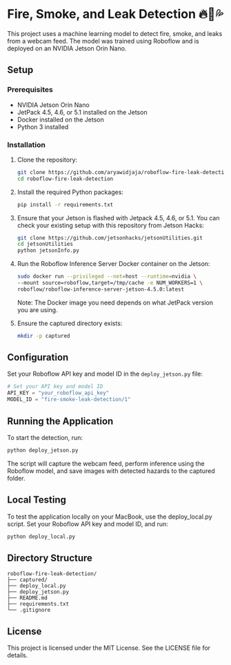 # Fire, Smoke, and Leak Detection 🔥💨💦

This project uses a machine learning model to detect fire, smoke, and leaks from a webcam feed. The model was trained using Roboflow and is deployed on an NVIDIA Jetson Orin Nano.

## Setup

### Prerequisites

- NVIDIA Jetson Orin Nano
- JetPack 4.5, 4.6, or 5.1 installed on the Jetson
- Docker installed on the Jetson
- Python 3 installed

### Installation

1. Clone the repository:

   ```bash
   git clone https://github.com/aryawidjaja/roboflow-fire-leak-detection.git
   cd roboflow-fire-leak-detection
   ```

2. Install the required Python packages:
    ```bash
    pip install -r requirements.txt
    ```
3. Ensure that your Jetson is flashed with Jetpack 4.5, 4.6, or 5.1. You can check your existing setup with this repository from Jetson Hacks:
   ```bash
   git clone https://github.com/jetsonhacks/jetsonUtilities.git
   cd jetsonUtilities
   python jetsonInfo.py
   ```

4. Run the Roboflow Inference Server Docker container on the Jetson:
    ```bash
    sudo docker run --privileged --net=host --runtime=nvidia \
    --mount source=roboflow,target=/tmp/cache -e NUM_WORKERS=1 \
    roboflow/roboflow-inference-server-jetson-4.5.0:latest
    ```
    Note: The Docker image you need depends on what JetPack version you are using.

5. Ensure the captured directory exists:
    ```bash
    mkdir -p captured
    ```

## Configuration
   Set your Roboflow API key and model ID in the `deploy_jetson.py` file:
   
   ```python
   # Set your API key and model ID
   API_KEY = "your_roboflow_api_key"
   MODEL_ID = "fire-smoke-leak-detection/1"
   ```

## Running the Application
   To start the detection, run:
   
   ```bash
   python deploy_jetson.py
   ```
   The script will capture the webcam feed, perform inference using the Roboflow model, and save images with detected hazards to the captured folder.

## Local Testing
   To test the application locally on your MacBook, use the deploy_local.py script. Set your Roboflow API key and model ID, and run:
   
   ```bash
   python deploy_local.py
   ```

## Directory Structure
    roboflow-fire-leak-detection/
    ├── captured/
    ├── deploy_local.py
    ├── deploy_jetson.py
    ├── README.md
    ├── requirements.txt
    └── .gitignore

## License
This project is licensed under the MIT License. See the LICENSE file for details.
